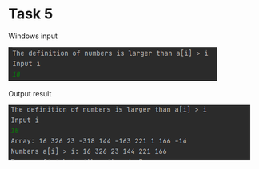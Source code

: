 Task 5
====================

Windows input 

![](https://github.com/DzmitrySiarheyeu/Epam/blob/main/Second-chapter-of-the-course/One-dimensional%20arrays/Task%205/img/1.PNG)

Output result

![](https://github.com/DzmitrySiarheyeu/Epam/blob/main/Second-chapter-of-the-course/One-dimensional%20arrays/Task%205/img/2.PNG)
